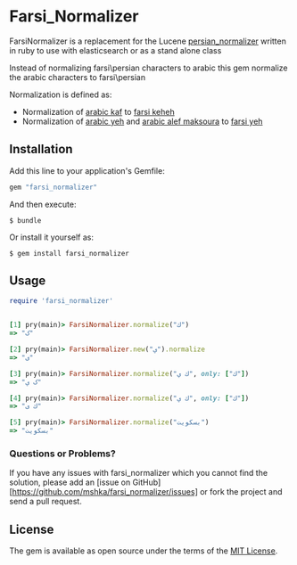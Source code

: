 # Farsi_Normalizer

FarsiNormalizer is a replacement for the Lucene [persian_normalizer](http://lucene.apache.org/core/4_9_0/analyzers-common/org/apache/lucene/analysis/fa/PersianNormalizer.html) written in ruby to use with elasticsearch or as a stand alone class

Instead of normalizing farsi\persian characters to arabic this gem normalize the arabic characters to farsi\persian

Normalization is defined as:
 - Normalization of [arabic kaf](https://unicode-table.com/en/0643/) to [farsi keheh](https://unicode-table.com/en/06A9/)
 - Normalization of [arabic yeh](https://unicode-table.com/en/064A/) and [arabic alef maksoura](https://unicode-table.com/en/0649/) to [farsi yeh](https://unicode-table.com/en/06CC/)

## Installation

Add this line to your application's Gemfile:

```ruby
gem "farsi_normalizer"
```

And then execute:

    $ bundle

Or install it yourself as:

    $ gem install farsi_normalizer

## Usage

```ruby
require 'farsi_normalizer'


[1] pry(main)> FarsiNormalizer.normalize("ك")
=> "ک"

[2] pry(main)> FarsiNormalizer.new("ي").normalize
=> "ی"

[3] pry(main)> FarsiNormalizer.normalize("ك ي", only: ["ك"])
=> "ک ي"

[4] pry(main)> FarsiNormalizer.normalize("ك ي", only: ["ك"])
=> "ك ی"

[5] pry(main)> FarsiNormalizer.normalize("بسکویت")
=> "بسکویت"
```

### Questions or Problems?

If you have any issues with farsi_normalizer which you cannot find the solution, please add an [issue on GitHub][https://github.com/mshka/farsi_normalizer/issues] or fork the project and send a pull request.

## License

The gem is available as open source under the terms of the [MIT License](http://opensource.org/licenses/MIT).
